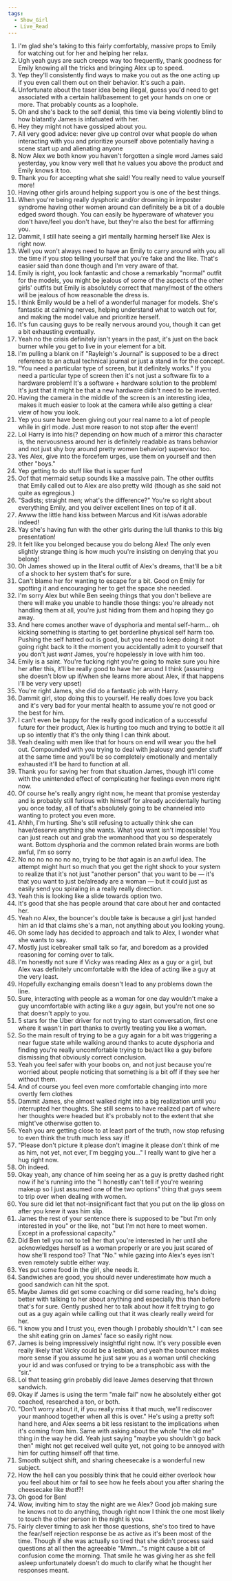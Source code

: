 ```yaml
---
tags:
  - Show_Girl
  - Live_Read
---
```

1. I'm glad she's taking to this fairly comfortably, massive props to Emily for watching out for her and helping her relax.
2. Ugh yeah guys are such creeps way too frequently, thank goodness for Emily knowing all the tricks and bringing Alex up to speed.
3. Yep they'll consistently find ways to make you out as the one acting up if you even call them out on their behavior. It's such a pain.
4. Unfortunate about the taser idea being illegal, guess you'd need to get associated with a certain hall/basement to get your hands on one or more. That probably counts as a loophole.
5. Oh and she's back to the self denial, this time via being violently blind to how blatantly James is infatuated with her.
6. Hey they might not have gossiped about you. 
7. All very good advice: never give up control over what people do when interacting with you and prioritize yourself above potentially having a scene start up and alienating anyone 
8. Now Alex we both know you haven't forgotten a single word James said yesterday, you know very well that he values you above the product and Emily knows it too.
9. Thank you for accepting what she said! You really need to value yourself more!
10. Having other girls around helping support you is one of the best things.
11. When you're being really dysphoric and/or drowning in imposter syndrome having other women around can definitely be a bit of a double edged sword though. You can easily be hyperaware of whatever you don't have/feel you don't have, but they're also the best for affirming you.
12. Dammit, I still hate seeing a girl mentally harming herself like Alex is right now.
13. Well you won't always need to have an Emily to carry around with you all the time if you stop telling yourself that you're fake and the like. That's easier said than done though and I'm very aware of that.
14. Emily is right, you look fantastic and chose a remarkably "normal" outfit for the models, you might be jealous of some of the aspects of the other girls' outfits but Emily is absolutely correct that many/most of the others will be jealous of how reasonable the dress is.
15. I think Emily would be a hell of a wonderful manager for models. She's fantastic at calming nerves, helping understand what to watch out for, and making the model value and prioritize herself.
16. It's fun causing guys to be really nervous around you, though it can get a bit exhausting eventually.
17. Yeah no the crisis definitely isn't years in the past, it's just on the back burner while you get to live in your element for a bit.
18. I'm pulling a blank on if "Rayleigh's Journal" is supposed to be a direct reference to an actual technical journal or just a stand in for the concept.
19. "You need a particular type of screen, but it definitely works." If you need a particular type of screen then it's not just a software fix to a hardware problem! It's a software + hardware solution to the problem! It's just that it might be that a new hardware didn't need to be invented.
20. Having the camera in the middle of the screen is an interesting idea, makes it much easier to look at the camera while also getting a clear view of how you look.
21. Yep you sure have been giving out your real name to a lot of people while in girl mode. Just more reason to not stop after the event!
22. Lol Harry is into his(? depending on how much of a mirror this character is, the nervousness around her is definitely readable as trans behavior and not just shy boy around pretty women behavior) supervisor too.
23. Yes Alex, give into the forcefem urges, use them on yourself and then other "boys."
24. Yep getting to do stuff like that is super fun!
25. Oof that mermaid setup sounds like a massive pain. The other outfits that Emily called out to Alex are also pretty wild (though as she said not quite as egregious.) 
26. "Sadists; straight men; what's the difference?" You're so right about everything Emily, and you deliver excellent lines on top of it all.
27. Awww the little hand kiss between Marcus and Kit is/was adorable indeed!
28. Yay she's having fun with the other girls during the lull thanks to this big presentation!
29. It felt like you belonged because you do belong Alex! The only even slightly strange thing is how much you're insisting on denying that you belong!
30. Oh James showed up in the literal outfit of Alex's dreams, that'll be a bit of a shock to her system that's for sure.
31. Can't blame her for wanting to escape for a bit. Good on Emily for spotting it and encouraging her to get the space she needed.
32. I'm sorry Alex but while Ben seeing things that you don't believe are there will make you unable to handle those things: you're already not handling them at all, you're just hiding from them and hoping they go away.
33. And here comes another wave of dysphoria and mental self-harm… oh kicking something is starting to get borderline physical self harm too. Pushing the self hatred out is good, but you need to keep doing it not going right back to it the moment you accidentally admit to yourself that you don't just *want* James, you're hopelessly in love with him too.
34. Emily is a saint. You're fucking right you're going to make sure you hire her after this, it'll be really good to have her around I think (assuming she doesn't blow up if/when she learns more about Alex, if that happens I'll be very very upset)
35. You're right James, she did do a fantastic job with Harry. 
36. Dammit girl, stop doing this to yourself. He really does love you back and it's very bad for your mental health to assume you're not good or the best for him.
37. I can't even be happy for the really good indication of a successful future for their product, Alex is hurting too much and trying to bottle it all up so intently that it's the only thing I can think about.
38. Yeah dealing with men like that for hours on end will wear you the hell out. Compounded with you trying to deal with jealousy and gender stuff at the same time and you'll be so completely emotionally and mentally exhausted it'll be hard to function at all.
39. Thank you for saving her from that situation James, though it'll come with the unintended effect of complicating her feelings even more right now.
40. Of course he's really angry right now, he meant that promise yesterday and is probably still furious with himself for already accidentally hurting you once today, all of that's absolutely going to be channeled into wanting to protect you even more.
41. Ahhh, I'm hurting. She's still refusing to actually think she can have/deserve anything she wants. What you want isn't impossible! You can just reach out and grab the womanhood that you so desperately want. Bottom dysphoria and the common related brain worms are both awful, I'm so sorry
42. No no no no no no no, trying to be *that* again is an awful idea. The attempt might hurt so much that you get the right shock to your system to realize that it's not just "another person" that you want to be — it's that you want to just be/already are a woman — but it could just as easily send you spiraling in a really really direction.
43. Yeah this is looking like a slide towards option two. 
44. It's good that she has people around that care about her and contacted her. 
45. Yeah no Alex, the bouncer's double take is because a girl just handed him an id that claims she's a man, not anything about you looking young.
46. Oh some lady has decided to approach and talk to Alex, I wonder what she wants to say.
47. Mostly just icebreaker small talk so far, and boredom as a provided reasoning for coming over to talk.
48. I'm honestly not sure if Vicky was reading Alex as a guy or a girl, but Alex was definitely uncomfortable with the idea of acting like a guy at the very least.
49. Hopefully exchanging emails doesn't lead to any problems down the line.
50. Sure, interacting with people as a woman for one day wouldn't make a guy uncomfortable with acting like a guy again, but you're not one so that doesn't apply to you.
51. 5 stars for the Uber driver for not trying to start conversation, first one where it wasn't in part thanks to overtly treating you like a woman.
52. So the main result of trying to be a guy again for a bit was triggering a near fugue state while walking around thanks to acute dysphoria and finding you're really uncomfortable trying to be/act like a guy before dismissing that obviously correct conclusion.
53. Yeah you feel safer with your boobs on, and not just because you're worried about people noticing that something is a bit off if they see her without them.
54. And of course you feel even more comfortable changing into more overtly fem clothes
55. Dammit James, she almost walked right into a big realization until you interrupted her thoughts. She still seems to have realized part of where her thoughts were headed but it's probably not to the extent that she might've otherwise gotten to.
56. Yeah you are getting close to at least part of the truth, now stop refusing to even think the truth much less say it!
57. "Please don't picture it please don't imagine it please don't think of me as him, not yet, not ever, I'm begging you…" I really want to give her a hug right now.
58. Oh indeed.
59. Okay yeah, any chance of him seeing her as a guy is pretty dashed right now if he's running into the "I honestly can't tell if you're wearing makeup so I just assumed one of the two options" thing that guys seem to trip over when dealing with women.
60. You sure did let that not-insignificant fact that you put on the lip gloss on after you knew it was him slip. 
61. James the rest of your sentence there is supposed to be "but I'm only interested in you" or the like, not "but I'm not here to meet women. Except in a professional capacity."
62. Did Ben tell you not to tell her that you're interested in her until she acknowledges herself as a woman properly or are you just scared of how she'll respond too? That "No." while gazing into Alex's eyes isn't even remotely subtle either way.
63. Yes put some food in the girl, she needs it.
64. Sandwiches are good, you should never underestimate how much a good sandwich can hit the spot.
65. Maybe James did get some coaching or did some reading, he's doing better with talking to her about anything and especially this than before that's for sure. Gently pushed her to talk about how it felt trying to go out as a guy again while calling out that it was clearly really weird for her. 
66. "I know you and I trust you, even though I probably shouldn't." I can see the shit eating grin on James' face so easily right now.
67. James is being impressively insightful right now. It's very possible even really likely that Vicky could be a lesbian, and yeah the bouncer makes more sense if you assume he just saw you as a woman until checking your id and was confused or trying to be a transphobic ass with the "sir."
68. Lol that teasing grin probably did leave James deserving that thrown sandwich.
69. Okay if James is using the term "male fail" now he absolutely either got coached, researched a ton, or both.
70. "Don't worry about it, if you really miss it that much, we'll rediscover your manhood together when all this is over." He's using a pretty soft hand here, and Alex seems a bit less resistant to the implications when it's coming from him. Same with asking about the whole "the old me" thing in the way he did. Yeah just saying "maybe you shouldn't go back then" might not get received well quite yet, not going to be annoyed with him for cutting himself off that time.
71. Smooth subject shift, and sharing cheesecake is a wonderful new subject.
72. How the hell can you possibly think that he could either overlook how you feel about him or fail to see how he feels about you after sharing the cheesecake like *that*!?!
73. Oh good for Ben! 
74. Wow, inviting him to stay the night are we Alex? Good job making sure he knows not to do anything, though right now I think the one most likely to touch the other person in the night is you. 
75. Fairly clever timing to ask her those questions, she's too tired to have the fear/self rejection response be as active as it's been most of the time. Though if she was actually so tired that she didn't process said questions at all then the agreeable "Mmm…"s might cause a bit of confusion come the morning. That smile he was giving her as she fell asleep unfortunately doesn't do much to clarify what he thought her responses meant.